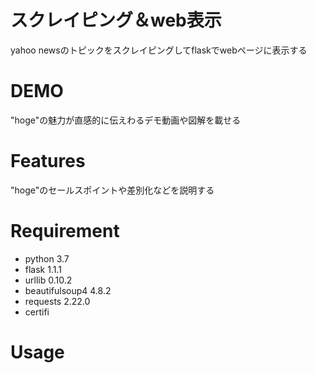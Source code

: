 # スクレイピング＆web表示

yahoo newsのトピックをスクレイピングしてflaskでwebページに表示する
 
# DEMO
 
"hoge"の魅力が直感的に伝えわるデモ動画や図解を載せる
 
# Features
 
"hoge"のセールスポイントや差別化などを説明する
 
# Requirement
 
* python 3.7
* flask 1.1.1
* urllib 0.10.2
* beautifulsoup4 4.8.2
* requests 2.22.0
* certifi
 
# Usage
 
